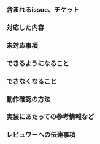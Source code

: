### 含まれるissue、チケット
<!--
issue、チケットへのリンク
同一リポジトリのissue の場合は #をつけて番号で記載、またはURLを記載
別リポジトリのissue の場合は、URLを記載

例)
  - #1
  - https://github.com/y-uchiida/github-ci-template-samples/issues/2

PR のマージによってissue を自動でクローズしたい場合は、KEYWORD ISSUE_NUMBER の形式で記載する

例)
  - Closes #1

詳しくは以下を参照
https://docs.github.com/ja/issues/tracking-your-work-with-issues/linking-a-pull-request-to-an-issue#linking-a-pull-request-to-an-issue-using-a-keyword

-->

### 対応した内容
<!-- このPRで何を行ったのか -->

### 未対応事項
<!-- このPRでは対応していないこと（あれば。無いなら「無し」でOK）-->
<!-- タスクの大きさや、優先順位の都合で対応していない者の場合、別途issue をたてる -->

### できるようになること
<!-- ユーザーからみて、追加される機能など。なければなしでOK -->

### できなくなること
<!-- ユーザーから見て、削除される機能や実行できなくなる操作など。 -->
<!-- なければなしでOK -->

### 動作確認の方法
<!-- 自動テスト以外で行う動作確認の手順があれば記載 -->

### 実装にあたっての参考情報など
<!-- 調査した情報のURLなどを記載。なければなしでOK -->

### レビュワーへの伝達事項
<!-- 実装上の懸念点や注意点などあれば記載 -->
